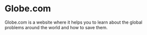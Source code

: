 # Globe.com
Globe.com is a website where it helps you to learn about the global problems around the world and how to save them.
